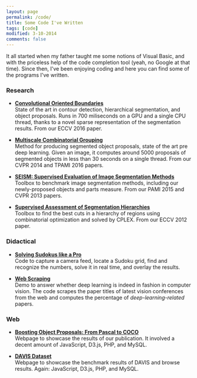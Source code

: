 ```yaml
---
layout: page
permalink: /code/
title: Some Code I've Written
tags: [code]
modified: 3-10-2014
comments: false
---
```


It all started when my father taught me some notions of Visual Basic, and with the priceless help of the code completion tool (yeah, no Google at that time). Since then, I've been enjoying coding and here you can find some of the programs I've written.

### Research

- [**Convolutional Oriented Boundaries**](http://www.vision.ee.ethz.ch/~cvlsegmentation/cob/)<br>
  State of the art in contour detection, hierarchical segmentation, and object proposals. Runs in 700 miliseconds on a GPU and a single CPU thread, thanks to a novel sparse representation of the segmentation results. From our ECCV 2016 paper.

- [**Multiscale Combinatorial Grouping**](http://www.eecs.berkeley.edu/Research/Projects/CS/vision/grouping/mcg/)<br>
  Method for producing segmented object proposals, state of the art pre deep learning. Given an image, it computes around 5000 proposals of segmented objects in less than 30 seconds on a single thread. From our CVPR 2014 and TPAMI 2016 papers.

- [**SEISM: Supervised Evaluation of Image Segmentation Methods**](http://www.vision.ee.ethz.ch/~biwiproposals/seism/index.html)<br>
  Toolbox to benchmark image segmentation methods, including our newly-proposed objects and parts measure. From our PAMI 2015 and CVPR 2013 papers.

- [**Supervised Assessment of Segmentation Hierarchies**](https://imatge.upc.edu/web/resources/supervised-assessment-segmentation-hierarchies)<br>
  Toolbox to find the best cuts in a hierarchy of regions using combinatorial optimization and solved by CPLEX. From our ECCV 2012 paper.

### Didactical

- [**Solving Sudokus like a Pro**](http://jponttuset.github.io/solving-sudokus-like-a-pro-1/)<br>
  Code to capture a camera feed, locate a Sudoku grid, find and recognize the numbers, solve it in real time, and overlay the results.

- [**Web Scraping**](http://jponttuset.github.io/deep-learning-scraping/)<br>
  Demo to answer whether deep learning is indeed in fashion in computer vision. The code scrapes the paper titles of latest vision conferences from the web and computes the percentage of _deep-learning-related_ papers.

### Web

- [**Boosting Object Proposals: From Pascal to COCO**](http://www.vision.ee.ethz.ch/~biwiproposals/boosting-coco/)<br>
  Webpage to showcase the results of our publication. It involved a decent amount of JavaScript, D3.js, PHP, and MySQL.

- [**DAVIS Dataset**](https://graphics.ethz.ch/~perazzif/davis/index.html)<br>
  Webpage to showcase the benchmark results of DAVIS and browse results. Again: JavaScript, D3.js, PHP, and MySQL.
